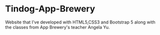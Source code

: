 # Tindog-App-Brewery
Website that I've developed with HTML5,CSS3 and Bootstrap 5 along with the classes from App Brewery's teacher Angela Yu.
